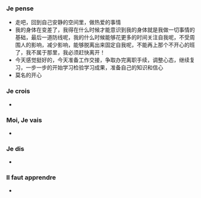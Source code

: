 ### Je pense
- 走吧，回到自己安静的空间里，做热爱的事情
- 我的身体在变差了，我得在什么时候才能意识到我的身体就是我做一切事情的基础，最后一道防线呢，我的什么时候能够花更多的时间关注自我呢，不受周围人的影响，减少影响，能够脱离出来固定自我呢，不能再上那个不开心的班了，我不属于那里，我必须赶快离开！
- 今天感觉挺好的，今天准备工作交接，争取办完离职手续，调整心态，继续复习，一步一步的开始学习检验学习成果，准备自己的知识和信心
- 莫名的开心

### Je crois
- 


### Moi, Je vais
- 


### Je dis
- 


### Il faut apprendre
- 